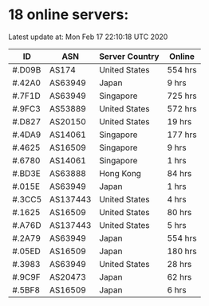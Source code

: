 # 18 online servers:

Latest update at: Mon Feb 17 22:10:18 UTC 2020

| ID | ASN | Server Country | Online |
| -- | --- | -------------- | ------ |
| #.D09B | AS174 | United States | 554 hrs |
| #.42A0 | AS63949 | Japan | 9 hrs |
| #.7F1D | AS63949 | Singapore | 725 hrs |
| #.9FC3 | AS53889 | United States | 572 hrs |
| #.D827 | AS20150 | United States | 19 hrs |
| #.4DA9 | AS14061 | Singapore | 177 hrs |
| #.4625 | AS16509 | Singapore | 9 hrs |
| #.6780 | AS14061 | Singapore | 1 hrs |
| #.BD3E | AS63888 | Hong Kong | 84 hrs |
| #.015E | AS63949 | Japan | 1 hrs |
| #.3CC5 | AS137443 | United States | 4 hrs |
| #.1625 | AS16509 | United States | 80 hrs |
| #.A76D | AS137443 | United States | 5 hrs |
| #.2A79 | AS63949 | Japan | 554 hrs |
| #.05ED | AS16509 | Japan | 180 hrs |
| #.3983 | AS63949 | United States | 28 hrs |
| #.9C9F | AS20473 | Japan | 62 hrs |
| #.5BF8 | AS16509 | Japan | 6 hrs |


